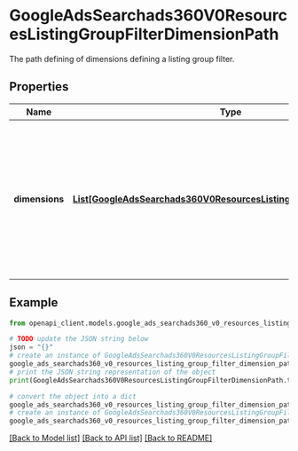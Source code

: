 # GoogleAdsSearchads360V0ResourcesListingGroupFilterDimensionPath

The path defining of dimensions defining a listing group filter.

## Properties

Name | Type | Description | Notes
------------ | ------------- | ------------- | -------------
**dimensions** | [**List[GoogleAdsSearchads360V0ResourcesListingGroupFilterDimension]**](GoogleAdsSearchads360V0ResourcesListingGroupFilterDimension.md) | Output only. The complete path of dimensions through the listing group filter hierarchy (excluding the root node) to this listing group filter. | [optional] [readonly] 

## Example

```python
from openapi_client.models.google_ads_searchads360_v0_resources_listing_group_filter_dimension_path import GoogleAdsSearchads360V0ResourcesListingGroupFilterDimensionPath

# TODO update the JSON string below
json = "{}"
# create an instance of GoogleAdsSearchads360V0ResourcesListingGroupFilterDimensionPath from a JSON string
google_ads_searchads360_v0_resources_listing_group_filter_dimension_path_instance = GoogleAdsSearchads360V0ResourcesListingGroupFilterDimensionPath.from_json(json)
# print the JSON string representation of the object
print(GoogleAdsSearchads360V0ResourcesListingGroupFilterDimensionPath.to_json())

# convert the object into a dict
google_ads_searchads360_v0_resources_listing_group_filter_dimension_path_dict = google_ads_searchads360_v0_resources_listing_group_filter_dimension_path_instance.to_dict()
# create an instance of GoogleAdsSearchads360V0ResourcesListingGroupFilterDimensionPath from a dict
google_ads_searchads360_v0_resources_listing_group_filter_dimension_path_from_dict = GoogleAdsSearchads360V0ResourcesListingGroupFilterDimensionPath.from_dict(google_ads_searchads360_v0_resources_listing_group_filter_dimension_path_dict)
```
[[Back to Model list]](../README.md#documentation-for-models) [[Back to API list]](../README.md#documentation-for-api-endpoints) [[Back to README]](../README.md)


